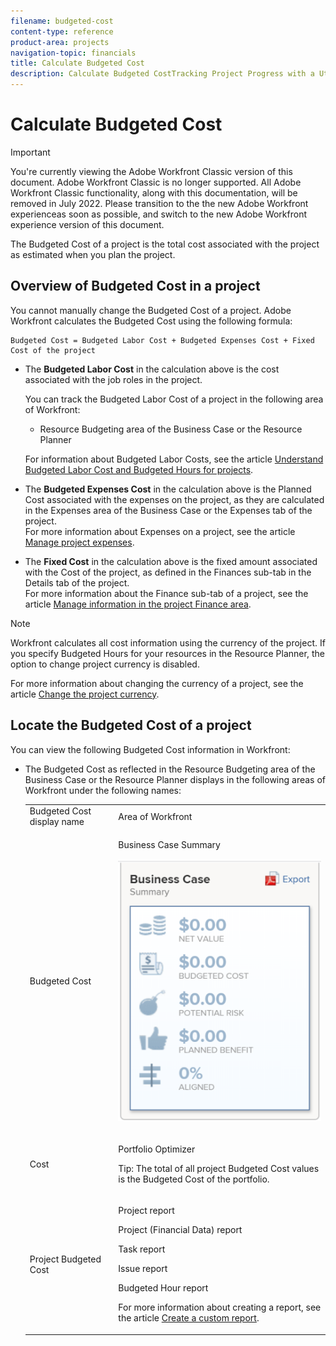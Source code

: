 ```yaml
---
filename: budgeted-cost
content-type: reference
product-area: projects
navigation-topic: financials
title: Calculate Budgeted Cost
description: Calculate Budgeted CostTracking Project Progress with a Utilization Report""
---
```


# Calculate Budgeted Cost

>[!IMPORTANT]
>
>You're currently viewing the Adobe Workfront Classic version of this document. Adobe Workfront Classic is no longer supported. All Adobe Workfront Classic functionality, along with this documentation, will be removed in July 2022. Please transition to the the new Adobe Workfront experienceas soon as possible, and switch to the new Adobe Workfront experience version of this document.

<!--
<div data-mc-conditions="QuicksilverOrClassic.Draft mode">
<p>(NOTE: This article is linked from "Tracking Project Progress with a Utilization Report"</p>
<p>Keep the structure of this article similar to Calculating Budgeted Labor Cost)</p>
</div>
-->

The Budgeted Cost of a project is the total cost associated with the project as estimated when you plan the project.

## Overview of Budgeted Cost in a project

You cannot manually change the Budgeted Cost of a project. Adobe Workfront calculates the Budgeted Cost using the following formula:

```
Budgeted Cost = Budgeted Labor Cost + Budgeted Expenses Cost + Fixed Cost of the project
```

* The **Budgeted Labor Cost** in the calculation above is the cost associated with the job roles in the project.

  <!--
  <p data-mc-conditions="QuicksilverOrClassic.Classic,QuicksilverOrClassic.Draft mode">When budgeting for resources, you must make a decision whether you are using the legacy or the new resource management tools.<br>For more information about the resource management tools in Workfront, see the article <a href="../../../resource-mgmt/resource-mgmt-overview/legacy-resource-planning-vs-planning.md" class="MCXref xref">Difference between Legacy Resource Planning and Planning</a>. </p>
  -->

  <!--
  <p data-mc-conditions="QuicksilverOrClassic.Classic,QuicksilverOrClassic.Draft mode">Depending which resource planning tools you are using to budget your resources, you can track Budgeted Labor Cost in the following areas of Workfront:</p>
  -->

  You can track the Budgeted Labor Cost of a project in the following area of Workfront:

   * Resource Budgeting area of the Business Case or the Resource Planner

     <!--   
     <li data-mc-conditions="QuicksilverOrClassic.Classic,QuicksilverOrClassic.Draft mode">Legacy Resource Estimates area of the Business Case or the Capacity Planner</li>   
     -->

  For information about Budgeted Labor Costs, see the article [Understand Budgeted Labor Cost and Budgeted Hours for projects](../../../manage-work/projects/project-finances/budgeted-labor-cost.md).

  <!--
  <note type="important">
  Legacy resource planning tools are currently deprecated and will be removed from Workfront in the near future. You might not have access to this functionality because it is supported by Flash, which has been deprecated in most environments.
  </note>
  -->

* The **Budgeted Expenses Cost** in the calculation above is the Planned Cost associated with the expenses on the project, as they are calculated in the Expenses area of the Business Case or the Expenses tab of the project.  
  For more information about Expenses on a project, see the article [Manage project expenses](../../../manage-work/projects/project-finances/manage-project-expenses.md).

* The **Fixed Cost** in the calculation above is the fixed amount associated with the Cost of the project, as defined in the Finances sub-tab in the Details tab of the project.  
  For more information about the Finance sub-tab of a project, see the article [Manage information in the project Finance area](../../../manage-work/projects/project-finances/manage-project-finance-area.md).

>[!NOTE]
>
>Workfront calculates all cost information using the currency of the project. If you specify Budgeted Hours for your resources in the Resource Planner, the option to change project currency is disabled. 
>
>For more information about changing the currency of a project, see the article [Change the project currency](../../../manage-work/projects/project-finances/change-project-currency.md).

## Locate the Budgeted Cost of a project

You can view the following Budgeted Cost information in Workfront:

* The Budgeted Cost as reflected in the Resource Budgeting area of the Business Case or the Resource Planner displays in the following areas of Workfront under the following names:

  <table> 
   <col> 
   <col> 
   <tbody> 
    <tr> 
     <td>Budgeted Cost display name</td> 
     <td>Area of Workfront</td> 
    </tr> 
    <tr> 
     <td>Budgeted Cost</td> 
     <td> <p>Business Case Summary</p> <p> <img src="assets/business-case-summary-qs-350x453.png" style="width: 350;height: 453;"> </p> </td> 
    </tr> 
    <tr> 
     <td>Cost</td> 
     <td> <p>Portfolio Optimizer</p> <p>Tip: The total of all project Budgeted Cost values is the Budgeted Cost of the portfolio.</p> </td> 
    </tr> 
    <tr> 
     <td>Project Budgeted Cost</td> 
     <td> <!--
       <p data-mc-conditions="QuicksilverOrClassic.Draft mode">Resource Estimates report (NOTE: this was removed with flash)</p>
      --> <p>Project report</p> <p>Project (Financial Data) report</p> <p>Task report</p> <p>Issue report</p> <p>Budgeted Hour report</p> <p>For more information about creating a report, see the article <a href="../../../reports-and-dashboards/reports/creating-and-managing-reports/create-custom-report.md" class="MCXref xref">Create a custom report</a>.</p> </td> 
    </tr> 
   </tbody> 
  </table>

  <!--
  <li data-mc-conditions="QuicksilverOrClassic.Classic,QuicksilverOrClassic.Draft mode"> <p>The Budgeted Cost as reflected in the Resource Estimates area of the Business Case or the Capacity Planner displays in the following areas of Workfront under the following names: </p>
  <table>
  <col>
  <col>
  <tbody>
  <tr>
  <td>Budgeted Cost display name</td>
  <td>Area of Workfront</td>
  </tr>
  <tr>
  <td>Budgeted Cost</td>
  <td> <p>Resource Estimates report</p> <p>Project report</p> <p>Project (Financial Data) report</p> <p>Task report</p> <p>Issue report</p> <p>Budgeted Hour report</p> <p>For more information about creating a report, see the article <a href="../../../reports-and-dashboards/reports/creating-and-managing-reports/create-custom-report.md" class="MCXref xref">Create a custom report</a>.</p> </td>
  </tr>
  </tbody>
  </table> </li>
  -->

